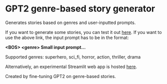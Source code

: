 # GPT2 genre-based story generator


Generates stories based on genres and user-inputted prompts.

If you want to generate some stories, you can test it out [here](https://huggingface.co/pranavpsv/gpt2-genre-story-generator).
If you want to use the above link, the input prompt has to be in the format:

**\<BOS\> \<genre\>  Small input prompt...**

Supported genres: superhero, sci_fi, horror, action, thriller, drama

Alternatively, an experimental Streamlit web app is hosted [here](https://share.streamlit.io/pranavpsv/genre-based-story-generator).

Created by fine-tuning GPT2 on genre-based stories.



